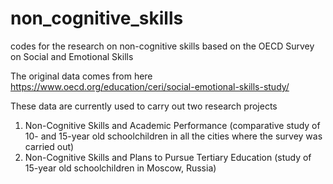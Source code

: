 # non_cognitive_skills
codes for the research on non-cognitive skills based on the OECD Survey on Social and Emotional Skills

The original data comes from here
https://www.oecd.org/education/ceri/social-emotional-skills-study/

These data are currently used to carry out two research projects
1) Non-Cognitive Skills and Academic Performance (comparative study of 10- and 15-year old schoolchildren in all the cities where the survey was carried out)
2) Non-Cognitive Skills and Plans to Pursue Tertiary Education (study of 15-year old schoolchildren in Moscow, Russia)

